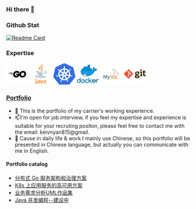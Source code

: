 ### Hi there 👋

<!--
**kevinyan815/kevinyan815** is a ✨ _special_ ✨ repository because its `README.md` (this file) appears on your GitHub profile.

Here are some ideas to get you started:

- 🔭 I’m currently working on ...
- 🌱 I’m currently learning ...
- 👯 I’m looking to collaborate on ...
- 🤔 I’m looking for help with ...
- 💬 Ask me about ...
- 📫 How to reach me: ...
- 😄 Pronouns: ...
- ⚡ Fun fact: ...
-->

### Github Stat
[![Readme Card](https://github-readme-stats.vercel.app/api?username=kevinyan815&show_icons=true&title_color=5e&icon_color=bb2acf&text_color=151515&bg_color=ffffff)](https://github.com/anuraghazra/github-readme-stats)

### Expertise
<code><img height="60" src="https://raw.githubusercontent.com/github/explore/80688e429a7d4ef2fca1e82350fe8e3517d3494d/topics/go/go.png"></code>
<code><img height="60" src="https://raw.githubusercontent.com/github/explore/80688e429a7d4ef2fca1e82350fe8e3517d3494d/topics/java/java.png"></code>
<code><img height="60" src="https://raw.githubusercontent.com/github/explore/80688e429a7d4ef2fca1e82350fe8e3517d3494d/topics/kubernetes/kubernetes.png"></code>
<code><img height="60" src="https://raw.githubusercontent.com/github/explore/80688e429a7d4ef2fca1e82350fe8e3517d3494d/topics/docker/docker.png"></code>
<code><img height="60" src="https://raw.githubusercontent.com/github/explore/80688e429a7d4ef2fca1e82350fe8e3517d3494d/topics/mysql/mysql.png"></code>
<code><img height="60" src="https://raw.githubusercontent.com/github/explore/80688e429a7d4ef2fca1e82350fe8e3517d3494d/topics/git/git.png"></code>

### [Portfolio](https://github.com/kevinyan815/kevinyan815/tree/master/portfolio)
- 🔭 This is the portfolio of my carrier's working experience.
- 📫I'm open for job interview, if you feel my expertise and experience is suitable for your recruting positon, 
please feel free to contact me with the email: keivnyan815@gmail.
- 💬 Cause in daily life & work I mainly use Chinese, so this portfolio will be presented in Chinese language, but actually you can communicate with me in English.

#### Portfolio catalog
- [分布式 Go 服务架构和治理方案](https://github.com/kevinyan815/kevinyan815/tree/master/portfolio/go)
- [K8s 上应用服务的高可用方案](https://github.com/kevinyan815/kevinyan815/blob/master/portfolio/k8s/README.md)
- [业务需求分析UML作品集](https://github.com/kevinyan815/kevinyan815/tree/master/portfolio/uml)
- [Java 并发编程--建设中]()


